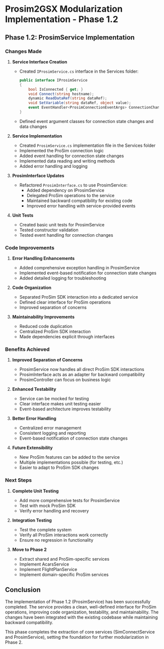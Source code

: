 # Prosim2GSX Modularization Implementation - Phase 1.2

## Phase 1.2: ProsimService Implementation

### Changes Made

1. **Service Interface Creation**
   - Created `IProsimService.cs` interface in the Services folder:
     ```csharp
     public interface IProsimService
     {
         bool IsConnected { get; }
         void Connect(string hostname);
         dynamic ReadDataRef(string dataRef);
         void SetVariable(string dataRef, object value);
         event EventHandler<ProsimConnectionEventArgs> ConnectionChanged;
     }
     ```
   - Defined event argument classes for connection state changes and data changes

2. **Service Implementation**
   - Created `ProsimService.cs` implementation file in the Services folder
   - Implemented the ProSim connection logic
   - Added event handling for connection state changes
   - Implemented data reading and writing methods
   - Added error handling and logging

3. **ProsimInterface Updates**
   - Refactored `ProsimInterface.cs` to use ProsimService:
     - Added dependency on IProsimService
     - Delegated ProSim operations to the service
     - Maintained backward compatibility for existing code
     - Improved error handling with service-provided events

4. **Unit Tests**
   - Created basic unit tests for ProsimService
   - Tested constructor validation
   - Tested event handling for connection changes

### Code Improvements

1. **Error Handling Enhancements**
   - Added comprehensive exception handling in ProsimService
   - Implemented event-based notification for connection state changes
   - Added detailed logging for troubleshooting

2. **Code Organization**
   - Separated ProSim SDK interaction into a dedicated service
   - Defined clear interface for ProSim operations
   - Improved separation of concerns

3. **Maintainability Improvements**
   - Reduced code duplication
   - Centralized ProSim SDK interaction
   - Made dependencies explicit through interfaces

### Benefits Achieved

1. **Improved Separation of Concerns**
   - ProsimService now handles all direct ProSim SDK interactions
   - ProsimInterface acts as an adapter for backward compatibility
   - ProsimController can focus on business logic

2. **Enhanced Testability**
   - Service can be mocked for testing
   - Clear interface makes unit testing easier
   - Event-based architecture improves testability

3. **Better Error Handling**
   - Centralized error management
   - Consistent logging and reporting
   - Event-based notification of connection state changes

4. **Future Extensibility**
   - New ProSim features can be added to the service
   - Multiple implementations possible (for testing, etc.)
   - Easier to adapt to ProSim SDK changes

### Next Steps

1. **Complete Unit Testing**
   - Add more comprehensive tests for ProsimService
   - Test with mock ProSim SDK
   - Verify error handling and recovery

2. **Integration Testing**
   - Test the complete system
   - Verify all ProSim interactions work correctly
   - Ensure no regression in functionality

3. **Move to Phase 2**
   - Extract shared and ProSim-specific services
   - Implement AcarsService
   - Implement FlightPlanService
   - Implement domain-specific ProSim services

## Conclusion

The implementation of Phase 1.2 (ProsimService) has been successfully completed. The service provides a clean, well-defined interface for ProSim operations, improving code organization, testability, and maintainability. The changes have been integrated with the existing codebase while maintaining backward compatibility.

This phase completes the extraction of core services (SimConnectService and ProsimService), setting the foundation for further modularization in Phase 2.
